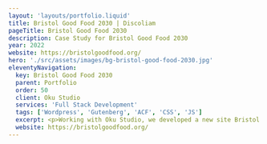 ```yaml
---
layout: 'layouts/portfolio.liquid'
title: Bristol Good Food 2030 | Discoliam
pageTitle: Bristol Good Food 2030
description: Case Study for Bristol Good Food 2030
year: 2022
website: https://bristolgoodfood.org/
hero: './src/assets/images/bg-bristol-good-food-2030.jpg'
eleventyNavigation:
  key: Bristol Good Food 2030
  parent: Portfolio
  order: 50
  client: Oku Studio
  services: 'Full Stack Development'
  tags: ['Wordpress', 'Gutenberg', 'ACF', 'CSS', 'JS']
  excerpt: <p>Working with Oku Studio, we developed a new site Bristol Good Food 2030. The site supports their mission to help make Bristol’s food system better for communities, climate and nature. We developed clean, useable interfaces for the wealth of information available, as well as meeting high accessibility standards, meeting their message is available to as many people as possible.</p>
  website: https://bristolgoodfood.org/
---
```

